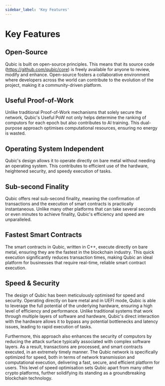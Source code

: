 ```yaml
---
sidebar_label: 'Key Features'
---
```


# Key Features

## Open-Source
Qubic is built on open-source principles. This means that its source code (https://github.com/qubic/core) is freely available for anyone to review, modify and enhance. Open-source fosters a collaborative environment where developers across the world can contribute to the evolution of the project, making it a community-driven platform.

## Useful Proof-of-Work
Unlike traditional Proof-of-Work mechanisms that solely secure the network, Qubic's Useful PoW not only helps determine the ranking of computors for each epoch but also contributes to AI training. This dual-purpose approach optimises computational resources, ensuring no energy is wasted.

## Operating System Independent
Qubic's design allows it to operate directly on bare metal without needing an operating system. This contributes to efficient use of the hardware, heightened security, and speedy execution of tasks.

## Sub-second Finality
Qubic offers real sub-second finality, meaning the confirmation of transactions and the execution of smart contracts is practically instantaneous. Unlike many other platforms that can take several seconds or even minutes to achieve finality, Qubic's efficiency and speed are unparalleled.

## Fastest Smart Contracts
The smart contracts in Qubic, written in C++, execute directly on bare metal, ensuring they are the fastest in the blockchain industry. This quick execution significantly reduces transaction times, making Qubic an ideal platform for businesses that require real-time, reliable smart contract execution.

## Speed & Security
The design of Qubic has been meticulously optimised for speed and security. Operating directly on bare metal and in UEFI mode, Qubic is able to leverage the full potential of the underlying hardware, ensuring a high level of efficiency and performance. Unlike traditional systems that work through multiple layers of software and hardware, Qubic's direct interaction with the hardware allows it to bypass any potential bottlenecks and latency issues, leading to rapid execution of tasks. 

Furthermore, this approach also enhances the security of computors by reducing the attack surface typically associated with complex software layers. As a result, transactions are processed, and smart contracts executed, in an extremely timely manner. The Qubic network is specifically optimized for speed, both in terms of network transmission and computational execution, delivering a fast, secure, and efficient platform for users. This level of speed optimisation sets Qubic apart from many other crypto platforms, further solidifying its standing as a groundbreaking blockchain technology.
